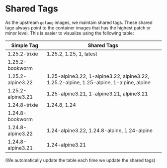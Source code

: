 # Shared Tags

As the upstream `golang` images, we maintain shared tags. These shared tage always point to the container images that has the highest patch or minor level. This is easier to visualize using the following table:

| Simple Tag | Shared Tags |
| --- | --- |
| 1.25.2-trixie | 1.25.2, 1.25, 1, latest |
| 1.25.2-bookworm |  |
| 1.25.2-alpine3.22 | 1.25-alpine3.22, 1-alpine3.22, alpine3.22, 1.25.2-alpine, 1.25-alpine, 1-alpine, alpine |
| 1.25.2-alpine3.21 | 1.25-alpine3.21, 1-alpine3.21, alpine3.21 |
| 1.24.8-trixie | 1.24.8, 1.24 |
| 1.24.8-bookworm |  |
| 1.24.8-alpine3.22 | 1.24-alpine3.22, 1.24.8-alpine, 1.24-alpine |
| 1.24.8-alpine3.21 | 1.24-alpine3.21 |


(We automatically update the table each time we update the shared tags)